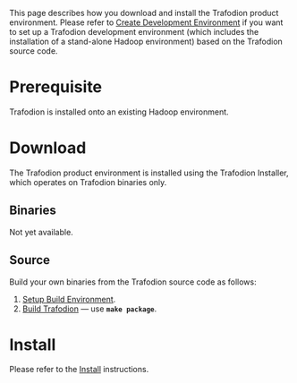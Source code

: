 <!--
  Licensed under the Apache License, Version 2.0 (the "License");
  you may not use this file except in compliance with the License.
  You may obtain a copy of the License at
 
      http://www.apache.org/licenses/LICENSE-2.0
 
  Unless required by applicable law or agreed to in writing, software
  distributed under the License is distributed on an "AS IS" BASIS,
  WITHOUT WARRANTIES OR CONDITIONS OF ANY KIND, either express or implied.
  See the License for the specific language governing permissions and
  limitations under the 
  License.
-->
This page describes how you download and install the Trafodion product environment.  Please refer to [Create Development Environment](create-dev-environment.html) if you want to set up a Trafodion development environment (which includes the installation of a stand-alone Hadoop environment) based on the Trafodion source code.

# Prerequisite
Trafodion is installed onto an existing Hadoop environment. 

# Download
The Trafodion product environment is installed using the Trafodion Installer, which operates on Trafodion binaries only.

## Binaries
Not yet available.

## Source
Build your own binaries from the Trafodion source code as follows:

1. [Setup Build Environment](setup-build-environment.html).
2. [Build Trafodion](build.html) — use **```make package```**.

# Install
Please refer to the [Install](install.html) instructions.



